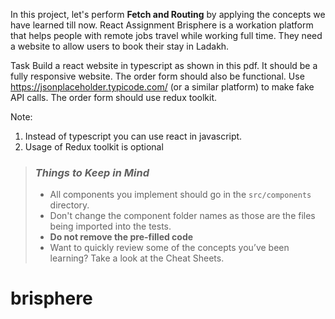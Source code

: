 In this project, let's perform **Fetch and Routing** by applying the concepts we have learned till now.
React Assignment
Brisphere is a workation platform that helps people with remote jobs travel while working full time. They need a website to allow users to book their stay in Ladakh. 

Task
Build a react website in typescript as shown in this pdf. It should be a fully responsive website. The order form should also be functional. Use https://jsonplaceholder.typicode.com/ (or a similar platform) to make fake API calls. The order form should use redux toolkit.


Note: 
1. Instead of typescript you can use react in javascript.
2. Usage of Redux toolkit is optional




> ### _Things to Keep in Mind_
>
> - All components you implement should go in the `src/components` directory.
> - Don't change the component folder names as those are the files being imported into the tests.
> - **Do not remove the pre-filled code**
> - Want to quickly review some of the concepts you’ve been learning? Take a look at the Cheat Sheets.
# brisphere
